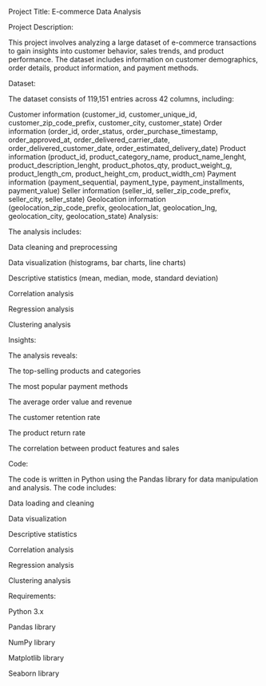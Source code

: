 Project Title: E-commerce Data Analysis

Project Description:

This project involves analyzing a large dataset of e-commerce transactions to gain insights into customer behavior, sales trends, and product performance. The dataset includes information on customer demographics, order details, product information, and payment methods.


Dataset:

The dataset consists of 119,151 entries across 42 columns, including:

Customer information (customer_id, customer_unique_id, customer_zip_code_prefix, customer_city, customer_state)
Order information (order_id, order_status, order_purchase_timestamp, order_approved_at, order_delivered_carrier_date, order_delivered_customer_date, order_estimated_delivery_date)
Product information (product_id, product_category_name, product_name_lenght, product_description_lenght, product_photos_qty, product_weight_g, product_length_cm, product_height_cm, product_width_cm)
Payment information (payment_sequential, payment_type, payment_installments, payment_value)
Seller information (seller_id, seller_zip_code_prefix, seller_city, seller_state)
Geolocation information (geolocation_zip_code_prefix, geolocation_lat, geolocation_lng, geolocation_city, geolocation_state)
Analysis:


The analysis includes:

Data cleaning and preprocessing

Data visualization (histograms, bar charts, line charts)

Descriptive statistics (mean, median, mode, standard deviation)

Correlation analysis

Regression analysis

Clustering analysis

Insights:


The analysis reveals:

The top-selling products and categories

The most popular payment methods

The average order value and revenue

The customer retention rate

The product return rate

The correlation between product features and sales

Code:

The code is written in Python using the Pandas library for data manipulation and analysis. The code includes:

Data loading and cleaning

Data visualization

Descriptive statistics

Correlation analysis

Regression analysis

Clustering analysis

Requirements:

Python 3.x

Pandas library

NumPy library

Matplotlib library

Seaborn library


